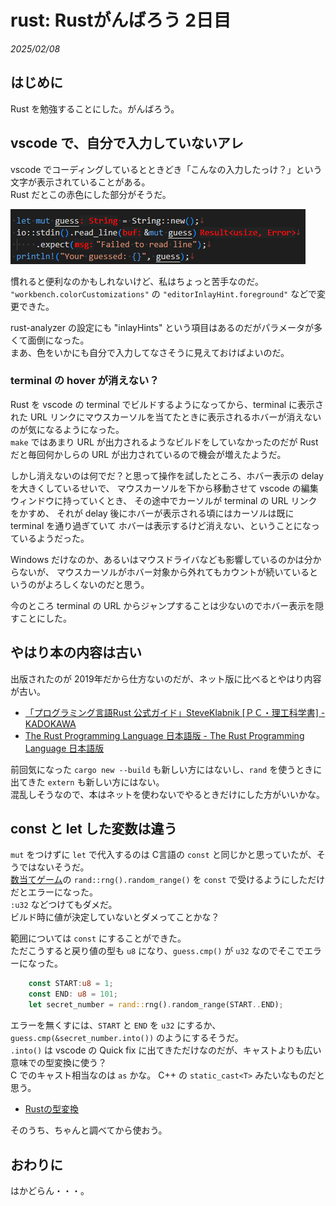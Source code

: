 # rust: Rustがんばろう 2日目

_2025/02/08_

## はじめに

Rust を勉強することにした。がんばろう。

## vscode で、自分で入力していないアレ

vscode でコーディングしているとときどき「こんなの入力したっけ？」という文字が表示されていることがある。  
Rust だとこの赤色にした部分がそうだ。

![image](images/20250208a-1.png)

慣れると便利なのかもしれないけど、私はちょっと苦手なのだ。  
`"workbench.colorCustomizations"` の `"editorInlayHint.foreground"` などで変更できた。

rust-analyzer の設定にも "inlayHints" という項目はあるのだがパラメータが多くて面倒になった。  
まあ、色をいかにも自分で入力してなさそうに見えておけばよいのだ。

### terminal の hover が消えない？

Rust を vscode の terminal でビルドするようになってから、terminal に表示された URL リンクにマウスカーソルを当てたときに表示されるホバーが消えないのが気になるようになった。  
`make` ではあまり URL が出力されるようなビルドをしていなかったのだが Rust だと毎回何かしらの URL が出力されているので機会が増えたようだ。

しかし消えないのは何でだ？と思って操作を試したところ、ホバー表示の delay を大きくしているせいで、
マウスカーソルを下から移動させて vscode の編集ウィンドウに持っていくとき、
その途中でカーソルが terminal の URL リンクをかすめ、
それが delay 後にホバーが表示される頃にはカーソルは既に terminal を通り過ぎていて
ホバーは表示するけど消えない、ということになっているようだった。

Windows だけなのか、あるいはマウスドライバなども影響しているのかは分からないが、
マウスカーソルがホバー対象から外れてもカウントが続いているというのがよろしくないのだと思う。

今のところ terminal の URL からジャンプすることは少ないのでホバー表示を隠すことにした。

## やはり本の内容は古い

出版されたのが 2019年だから仕方ないのだが、ネット版に比べるとやはり内容が古い。

* [「プログラミング言語Rust 公式ガイド」SteveKlabnik \[ＰＣ・理工科学書\] - KADOKAWA](https://www.kadokawa.co.jp/product/301905000150/)
* [The Rust Programming Language 日本語版 - The Rust Programming Language 日本語版](https://doc.rust-jp.rs/book-ja/)

前回気になった `cargo new --build` も新しい方にはないし、`rand` を使うときに出てきた `extern` も新しい方にはない。  
混乱しそうなので、本はネットを使わないでやるときだけにした方がいいかな。

## const と let した変数は違う

`mut` をつけずに `let` で代入するのは C言語の `const` と同じかと思っていたが、そうではないそうだ。  
[数当てゲーム](https://doc.rust-jp.rs/book-ja/ch02-00-guessing-game-tutorial.html)の `rand::rng().random_range()` を `const` で受けるようにしただけだとエラーになった。  
`:u32` などつけてもダメだ。  
ビルド時に値が決定していないとダメってことかな？

範囲については `const` にすることができた。  
ただこうすると戻り値の型も `u8` になり、`guess.cmp()` が `u32` なのでそこでエラーになった。

```rust
    const START:u8 = 1;
    const END: u8 = 101;
    let secret_number = rand::rng().random_range(START..END);
```

エラーを無くすには、`START` と `END` を `u32` にするか、`guess.cmp(&secret_number.into())` のようにするそうだ。  
`.into()` は vscode の Quick fix に出てきただけなのだが、キャストよりも広い意味での型変換に使う？  
C でのキャスト相当なのは `as` かな。
C++ の `static_cast<T>` みたいなものだと思う。

* [Rustの型変換](https://zenn.dev/take4s5i/articles/rust-type-convertion)

そのうち、ちゃんと調べてから使おう。

## おわりに

はかどらん・・・。
